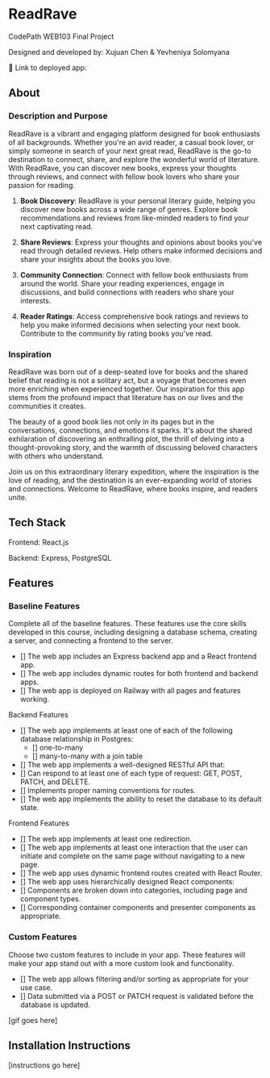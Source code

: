 # ReadRave

CodePath WEB103 Final Project

Designed and developed by: Xujuan Chen & Yevheniya Solomyana

🔗 Link to deployed app:

## About

### Description and Purpose

ReadRave is a vibrant and engaging platform designed for book enthusiasts of all backgrounds. Whether you're an avid reader, a casual book lover, or simply someone in search of your next great read, ReadRave is the go-to destination to connect, share, and explore the wonderful world of literature. With ReadRave, you can discover new books, express your thoughts through reviews, and connect with fellow book lovers who share your passion for reading.

1. **Book Discovery**: ReadRave is your personal literary guide, helping you discover new books across a wide range of genres. Explore book recommendations and reviews from like-minded readers to find your next captivating read.

2. **Share Reviews**: Express your thoughts and opinions about books you've read through detailed reviews. Help others make informed decisions and share your insights about the books you love.

3. **Community Connection**: Connect with fellow book enthusiasts from around the world. Share your reading experiences, engage in discussions, and build connections with readers who share your interests.

4. **Reader Ratings**: Access comprehensive book ratings and reviews to help you make informed decisions when selecting your next book. Contribute to the community by rating books you've read.

### Inspiration

ReadRave was born out of a deep-seated love for books and the shared belief that reading is not a solitary act, but a voyage that becomes even more enriching when experienced together. Our inspiration for this app stems from the profound impact that literature has on our lives and the communities it creates.

The beauty of a good book lies not only in its pages but in the conversations, connections, and emotions it sparks. It's about the shared exhilaration of discovering an enthralling plot, the thrill of delving into a thought-provoking story, and the warmth of discussing beloved characters with others who understand.

Join us on this extraordinary literary expedition, where the inspiration is the love of reading, and the destination is an ever-expanding world of stories and connections. Welcome to ReadRave, where books inspire, and readers unite.

## Tech Stack

Frontend: React.js

Backend: Express, PostgreSQL

## Features

### Baseline Features 
Complete all of the baseline features. These features use the core skills developed in this course, including designing a database schema, creating a server, and connecting a frontend to the server.

- [] The web app includes an Express backend app and a React frontend app.
- [] The web app includes dynamic routes for both frontend and backend apps.
- [] The web app is deployed on Railway with all pages and features working.

Backend Features

- [] The web app implements at least one of each of the following database relationship in Postgres:
    - [] one-to-many 
    - [] many-to-many with a join table 
- [] The web app implements a well-designed RESTful API that:
- [] Can respond to at least one of each type of request: GET, POST, PATCH, and DELETE.
- [] Implements proper naming conventions for routes.
- [] The web app implements the ability to reset the database to its default state.


Frontend Features

- [] The web app implements at least one redirection.
- [] The web app implements at least one interaction that the user can initiate and complete on the same page without navigating to a new page.
- [] The web app uses dynamic frontend routes created with React Router.
- [] The web app uses hierarchically designed React components:
- [] Components are broken down into categories, including page and component types.
- [] Corresponding container components and presenter components as appropriate.


### Custom Features

Choose two custom features to include in your app. These features will make your app stand out with a more custom look and functionality.

- [] The web app allows filtering and/or sorting as appropriate for your use case.
- [] Data submitted via a POST or PATCH request is validated before the database is updated.


[gif goes here]

## Installation Instructions

[instructions go here]
